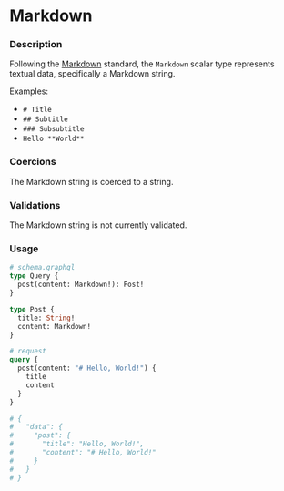 # Markdown

### Description

Following the [Markdown](https://en.wikipedia.org/wiki/Markdown) standard, the `Markdown` scalar type represents textual data, specifically a Markdown string.

Examples:

- `# Title`
- `## Subtitle`
- `### Subsubtitle`
- `Hello **World**`

### Coercions

The Markdown string is coerced to a string.

### Validations

The Markdown string is not currently validated.

### Usage

```graphql
# schema.graphql
type Query {
  post(content: Markdown!): Post!
}

type Post {
  title: String!
  content: Markdown!
}
```

```graphql
# request
query {
  post(content: "# Hello, World!") {
    title
    content
  }
}

# {
#   "data": {
#     "post": {
#       "title": "Hello, World!",
#       "content": "# Hello, World!"
#     }
#   }
# }
```
